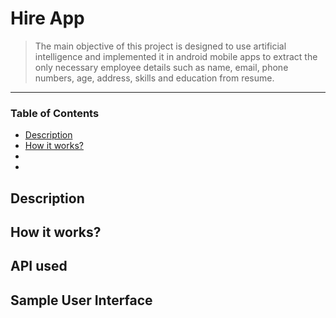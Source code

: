 # Hire App
> The main objective of this project is designed to use artificial intelligence and implemented it in android mobile apps to extract the only necessary employee details such as name, email, phone numbers, age, address, skills and education from resume.
---

### Table of Contents
- [Description](#description)
- [How it works?](#how-it-works)
- [](#)
- [](#)

## Description

## How it works?

## API used

## Sample User Interface
